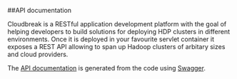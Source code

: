 ##API documentation

 Cloudbreak is a RESTful application development platform with the goal of helping developers to build solutions for deploying HDP clusters in different environments. Once it is deployed in your favourite servlet container it exposes a REST API allowing to span up Hadoop clusters of arbitary sizes and cloud providers.

The [API documentation](https://cloudbreak.sequenceiq.com/cb/api/index.html) is generated from the code using [Swagger](http://swagger.io/).
